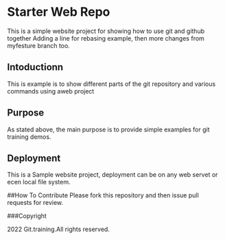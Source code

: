 # Starter Web Repo
This is a simple website project for  showing how to use git and github together
Adding a line for rebasing example, then more changes from myfesture branch too.
## Intoductionn

This is example is to show different parts of the git repository and various commands using aweb project

## Purpose
As stated above, the main purpose is to provide simple examples for git training demos.
## Deployment

This is a Sample website project, deployment can be on any web servet or ecen local file system.

##How To Contribute
Please fork this repository and then issue pull requests for review.

###Copyright

2022 Git.training.All rights reserved.